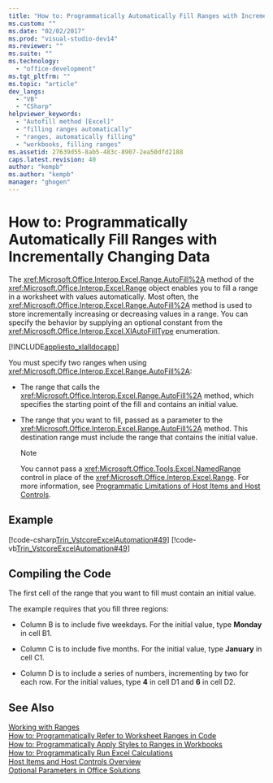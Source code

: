 ```yaml
---
title: "How to: Programmatically Automatically Fill Ranges with Incrementally Changing Data | Microsoft Docs"
ms.custom: ""
ms.date: "02/02/2017"
ms.prod: "visual-studio-dev14"
ms.reviewer: ""
ms.suite: ""
ms.technology: 
  - "office-development"
ms.tgt_pltfrm: ""
ms.topic: "article"
dev_langs: 
  - "VB"
  - "CSharp"
helpviewer_keywords: 
  - "Autofill method [Excel]"
  - "filling ranges automatically"
  - "ranges, automatically filling"
  - "workbooks, filling ranges"
ms.assetid: 27639d55-8ab5-483c-8907-2ea50dfd2188
caps.latest.revision: 40
author: "kempb"
ms.author: "kempb"
manager: "ghogen"
---
```

# How to: Programmatically Automatically Fill Ranges with Incrementally Changing Data
  The <xref:Microsoft.Office.Interop.Excel.Range.AutoFill%2A> method of the <xref:Microsoft.Office.Interop.Excel.Range> object enables you to fill a range in a worksheet with values automatically. Most often, the <xref:Microsoft.Office.Interop.Excel.Range.AutoFill%2A> method is used to store incrementally increasing or decreasing values in a range. You can specify the behavior by supplying an optional constant from the <xref:Microsoft.Office.Interop.Excel.XlAutoFillType> enumeration.  
  
 [!INCLUDE[appliesto_xlalldocapp](../vsto/includes/appliesto-xlalldocapp-md.md)]  
  
 You must specify two ranges when using <xref:Microsoft.Office.Interop.Excel.Range.AutoFill%2A>:  
  
-   The range that calls the <xref:Microsoft.Office.Interop.Excel.Range.AutoFill%2A> method, which specifies the starting point of the fill and contains an initial value.  
  
-   The range that you want to fill, passed as a parameter to the <xref:Microsoft.Office.Interop.Excel.Range.AutoFill%2A> method. This destination range must include the range that contains the initial value.  
  
    > [!NOTE]  
    >  You cannot pass a <xref:Microsoft.Office.Tools.Excel.NamedRange> control in place of the <xref:Microsoft.Office.Interop.Excel.Range>. For more information, see [Programmatic Limitations of Host Items and Host Controls](../vsto/programmatic-limitations-of-host-items-and-host-controls.md).  
  
## Example  
 [!code-csharp[Trin_VstcoreExcelAutomation#49](../vsto/codesnippet/CSharp/Trin_VstcoreExcelAutomationCS/Sheet1.cs#49)]
 [!code-vb[Trin_VstcoreExcelAutomation#49](../vsto/codesnippet/VisualBasic/Trin_VstcoreExcelAutomation/Sheet1.vb#49)]  
  
## Compiling the Code  
 The first cell of the range that you want to fill must contain an initial value.  
  
 The example requires that you fill three regions:  
  
-   Column B is to include five weekdays. For the initial value, type **Monday** in cell B1.  
  
-   Column C is to include five months. For the initial value, type **January** in cell C1.  
  
-   Column D is to include a series of numbers, incrementing by two for each row. For the initial values, type **4** in cell D1 and **6** in cell D2.  
  
## See Also  
 [Working with Ranges](../vsto/working-with-ranges.md)   
 [How to: Programmatically Refer to Worksheet Ranges in Code](../vsto/how-to-programmatically-refer-to-worksheet-ranges-in-code.md)   
 [How to: Programmatically Apply Styles to Ranges in Workbooks](../vsto/how-to-programmatically-apply-styles-to-ranges-in-workbooks.md)   
 [How to: Programmatically Run Excel Calculations](../vsto/how-to-programmatically-run-excel-calculations-programmatically.md)   
 [Host Items and Host Controls Overview](../vsto/host-items-and-host-controls-overview.md)   
 [Optional Parameters in Office Solutions](../vsto/optional-parameters-in-office-solutions.md)  
  
  